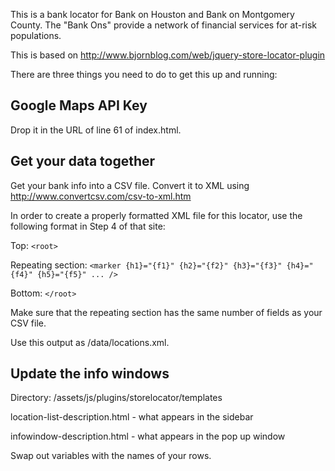 This is a bank locator for Bank on Houston and Bank on Montgomery County. The "Bank Ons" provide a network of financial services for at-risk populations.

This is based on http://www.bjornblog.com/web/jquery-store-locator-plugin

There are three things you need to do to get this up and running:

## Google Maps API Key

Drop it in the URL of line 61 of index.html.

## Get your data together

Get your bank info into a CSV file. Convert it to XML using http://www.convertcsv.com/csv-to-xml.htm

In order to create a properly formatted XML file for this locator, use the following format in Step 4 of that site:

Top:
`<root>`

Repeating section:
`<marker {h1}="{f1}" {h2}="{f2}" {h3}="{f3}" {h4}="{f4}" {h5}="{f5}" ... />`

Bottom:
`</root>`

Make sure that the repeating section has the same number of fields as your CSV file. 

Use this output as /data/locations.xml.

## Update the info windows

Directory: /assets/js/plugins/storelocator/templates 

location-list-description.html - what appears in the sidebar

infowindow-description.html - what appears in the pop up window

Swap out variables with the names of your rows.
